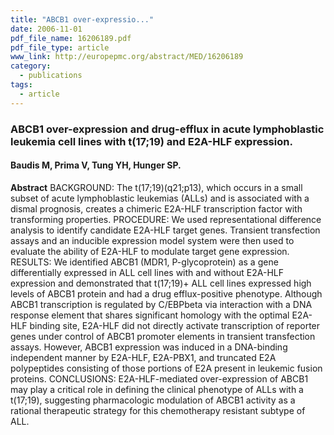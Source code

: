 ```yaml
---
title: "ABCB1 over-expressio..."
date: 2006-11-01
pdf_file_name: 16206189.pdf
pdf_file_type: article
www_link: http://europepmc.org/abstract/MED/16206189
category:
  - publications
tags:
  - article
---
```


### ABCB1 over-expression and drug-efflux in acute lymphoblastic leukemia cell lines with t(17;19) and E2A-HLF expression.
#### Baudis M, Prima V, Tung YH, Hunger SP.

**Abstract** BACKGROUND: The t(17;19)(q21;p13), which occurs in a small subset of acute lymphoblastic leukemias (ALLs) and is associated with a dismal prognosis, creates a chimeric E2A-HLF transcription factor with transforming properties. PROCEDURE: We used representational difference analysis to identify candidate E2A-HLF target genes. Transient transfection assays and an inducible expression model system were then used to evaluate the ability of E2A-HLF to modulate target gene expression. RESULTS: We identified ABCB1 (MDR1, P-glycoprotein) as a gene differentially expressed in ALL cell lines with and without E2A-HLF expression and demonstrated that t(17;19)+ ALL cell lines expressed high levels of ABCB1 protein and had a drug efflux-positive phenotype. Although ABCB1 transcription is regulated by C/EBPbeta via interaction with a DNA response element that shares significant homology with the optimal E2A-HLF binding site, E2A-HLF did not directly activate transcription of reporter genes under control of ABCB1 promoter elements in transient transfection assays. However, ABCB1 expression was induced in a DNA-binding independent manner by E2A-HLF, E2A-PBX1, and truncated E2A polypeptides consisting of those portions of E2A present in leukemic fusion proteins. CONCLUSIONS: E2A-HLF-mediated over-expression of ABCB1 may play a critical role in defining the clinical phenotype of ALLs with a t(17;19), suggesting pharmacologic modulation of ABCB1 activity as a rational therapeutic strategy for this chemotherapy resistant subtype of ALL.

